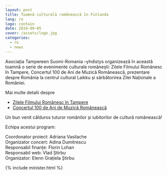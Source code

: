 ```yaml
---
layout: post
title: Toamnă culturală românească în Finlanda
lang: ro
logo: contain
date: 2019-09-05
cover: /assets/logo.jpg
categories:
  - ro
  - news
---
```


Asociația Tampereen Suomi-Romania –yhdistys organizează în această toamnă o serie
de evenimente culturale românești: Zilele Filmului Românesc în Tampere, Concertul 100
de Ani de Muzică Românească, prezentare despre România la centrul cultural Laikku și
sărbătorirea Zilei Naționale a României.

Mai multe detalii despre

- [Zilele Filmului Românesc în Tampere](/ro/news/2019/09/07/zilele-filmului-romanesc.html)
- [Concertul 100 de Ani de Muzică Românească](/ro/events/2019/09/22/100-de-ani-de-muzica-romaneasca.html)

Un bun venit călduros tuturor românilor și iubitorilor de cultură românească!

Echipa acestui program:

Coordonator proiect: Adriana Vasilache  
Organizator concert: Adina Dumitrescu  
Responsabil finanțe: Florin Lohan  
Responsabil web: Vlad Știrbu  
Organizator: Elenn Grațiela Știrbu

{% include minister.html %}
